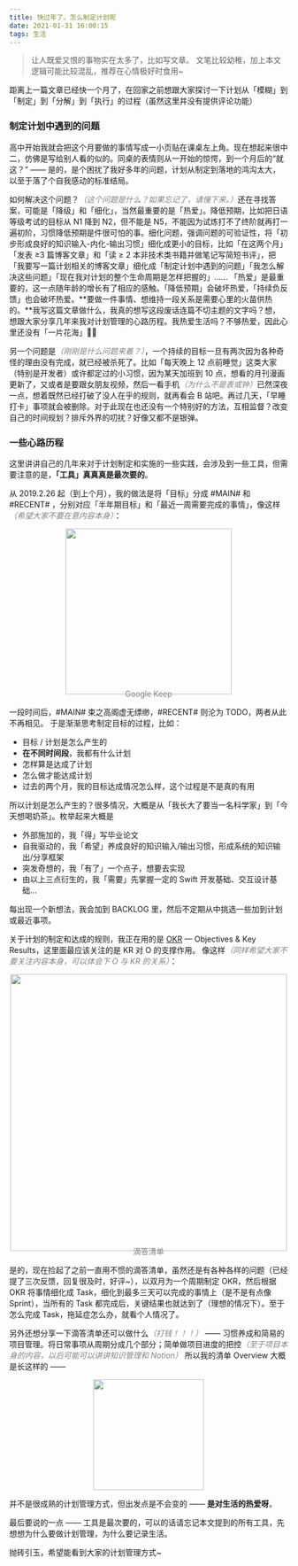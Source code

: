 ```yaml
---
title: 快过年了，怎么制定计划呢
date: 2021-01-31 16:00:15
tags: 生活
---
```


> 让人既爱又恨的事物实在太多了，比如写文章。
> 文笔比较幼稚，加上本文逻辑可能比较混乱，推荐在心情极好时食用~

距离上一篇文章已经快一个月了，在回家之前想跟大家探讨一下计划从「模糊」到「制定」到「分解」到「执行」的过程（虽然这里并没有提供评论功能）

### 制定计划中遇到的问题

高中开始我就会把这个月要做的事情写成一小页贴在课桌左上角。现在想起来很中二，仿佛是写给别人看的似的。同桌的表情则从一开始的惊愕，到一个月后的“就这？” —— 是的，是个困扰了我好多年的问题，计划从制定到落地的鸿沟太大，以至于落了个自我感动的标准结局。

如何解决这个问题？<i style="color:grey; ">（这个问题是什么？如果忘记了，请慢下来。）</i>还在寻找答案，可能是「降级」和「细化」，当然最重要的是「热爱」。降低预期，比如把日语等级考试的目标从 N1 降到 N2，但不能是 N5，不能因为试炼打不了终阶就再打一遍初阶，习惯降低预期是件很可怕的事。细化问题，强调问题的可验证性，将「初步形成良好的知识输入-内化-输出习惯」细化成更小的目标，比如「在这两个月」 「发表 ≥3 篇博客文章」和「读 ≥ 2 本非技术类书籍并做笔记写简短书评」，把「我要写一篇计划相关的博客文章」细化成「制定计划中遇到的问题」「我怎么解决这些问题」「现在我对计划的整个生命周期是怎样把握的」…… 「热爱」是最重要的，这一点随年龄的增长有了相应的感触。「降低预期」会破坏热爱，「持续负反馈」也会破坏热爱。**要做一件事情、想维持一段关系是需要心里的火苗供热的。**我写这篇文章做什么，我真的想写这段废话连篇不切主题的文字吗？想，想跟大家分享几年来我对计划管理的心路历程。我热爱生活吗？不够热爱，因此心里还没有「一片花海」🌼🌼

另一个问题是<i style="color:grey; ">（刚刚是什么问题来着？）</i>，一个持续的目标一旦有两次因为各种奇怪的理由没有完成，就已经被杀死了。比如「每天晚上 12 点前睡觉」这类大家（特别是开发者）或许都定过的小习惯，因为某天加班到 10 点，想看的月刊漫画更新了，又或者是要跟女朋友视频，然后一看手机<i style="color:grey; ">（为什么不是表或钟）</i>已然深夜一点，想着既然已经打破了没人在乎的规则，就再看会 B 站吧。再过几天，「早睡打卡」事项就会被删除。对于此现在也还没有一个特别好的方法，互相监督？改变自己的时间规划？排斥外界的叨扰？好像又都不是银弹。

### 一些心路历程

这里讲讲自己的几年来对于计划制定和实施的一些实践，会涉及到一些工具，但需要注意的是，**「工具」真真真是最次要的**。

从 2019.2.26 起（到上个月），我的做法是将「目标」分成 #MAIN# 和 #RECENT# ，分别对应「半年期目标」和「最近一周需要完成的事情」，像这样<i style="color:grey; ">（希望大家不要在意内容本身）</i>：

<div style="display:flex; flex-direction:column; align-items:center;">
  <img width="300px" src="https://i.loli.net/2021/01/31/xrlUEePDhq7VLQf.jpg" />
  <span style="color:grey; font-size:14px; margin-top:-10px;">Google Keep</span>
</div>

一段时间后，#MAIN# 束之高阁虚无缥缈，#RECENT# 则沦为 TODO，两者从此不再相见。
于是渐渐思考制定目标的过程，比如：

- 目标 / 计划是怎么产生的
- **在不同时间段**，我都有什么计划
- 怎样算是达成了计划
- 怎么做才能达成计划
- 过去的两个月，我的目标达成情况怎么样，这个过程是不是真的有用

所以计划是怎么产生的？很多情况，大概是从「我长大了要当一名科学家」到「今天想喝奶茶」。枚举起来大概是

- 外部施加的，我「得」写毕业论文
- 自我驱动的，我「希望」养成良好的知识输入/输出习惯，形成系统的知识输出/分享框架
- 突发奇想的，我「有了」一个点子，想要去实现
- 由以上三点衍生的，我「需要」先掌握一定的 Swift 开发基础、交互设计基础…

每出现一个新想法，我会加到 BACKLOG 里，然后不定期从中挑选一些加到计划或最近事项。

关于计划的制定和达成的规则，我正在用的是 [OKR](https://en.wikipedia.org/wiki/OKR) — Objectives & Key Results，这里面最应该关注的是 KR 对 O 的支撑作用。
像这样<i style="color:grey; ">（同样希望大家不要关注内容本身，可以体会下 O 与 KR 的关系）</i>：

<div style="display:flex; flex-direction:column; align-items:center;">
  <img width="500px" src="https://i.loli.net/2021/01/31/M4bXfZv7ndyCz9L.png" />
  <span style="color:grey; font-size:14px; margin-top:-10px;">滴答清单</span>
</div>

是的，现在捡起了之前一直用不惯的滴答清单，虽然还是有各种各样的问题（已经提了三次反馈，回复很及时，好评~），以双月为一个周期制定 OKR，然后根据 OKR 将事情细化成 Task，细化到最多三天可以完成的事情上（是不是有点像 Sprint），当所有的 Task 都完成后，关键结果也就达到了（理想的情况下）。至于怎么完成 Task，拖延症怎么办，就看个人情况了。

另外还想分享一下滴答清单还可以做什么<i style="color:grey; ">（打钱！！！）</i> —— 习惯养成和简易的项目管理。将日常事项从周期分成几个部分；简单做项目进度的把控<i style="color:grey; ">（至于项目本身的内容，以后可能可以讲讲知识管理和 Notion）</i> 所以我的清单 Overview 大概是长这样的 ——

<div style="text-align:center;"><img width="200px"  src="https://i.loli.net/2021/01/31/eaN83EwDG2fCny7.png" /></div>

并不是很成熟的计划管理方式，但出发点是不会变的 —— **是对生活的热爱呀**。

最后要说的一点 —— 工具是最次要的，可以的话请忘记本文提到的所有工具，先想想为什么要做计划管理，为什么要记录生活。

抛砖引玉，希望能看到大家的计划管理方式~